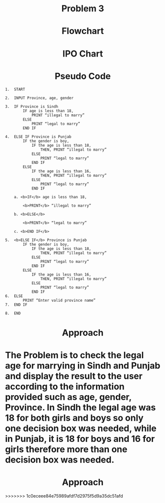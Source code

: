 <h1 align=center> <b>Problem 3</b>


<h1 align=center>Flowchart</h1>

<h1 align=center>IPO Chart</h1>

<h1 align=center>Pseudo Code</h1>

```
1.	START

2.  INPUT Province, age, gender 

3.	IF Province is Sindh 
		IF age is less than 18, 
			PRINT “illegal to marry”
		ELSE 
			PRINT “legal to marry”
		END IF

4.	ELSE IF Province is Punjab
		IF the gender is boy, 
			IF the age is less than 18, 
				THEN, PRINT “illegal to marry”
			ELSE 
				PRINT “legal to marry” 
			END IF 
		ELSE 
			IF the age is less than 16, 
				THEN, PRINT “illegal to marry”
			ELSE 
 				PRINT “legal to marry”
			END IF 

    a. <b>IF</b> age is less than 18, 

     	<b>PRINT</b> “illegal to marry”

    b. <b>ELSE</b>

    	<b>PRINT</b> “legal to marry”

    c. <b>END IF</b>

5.	<b>ELSE IF</b> Province is Punjab
		IF the gender is boy, 
			IF the age is less than 18, 
				THEN, PRINT “illegal to marry”
			ELSE 
				PRINT “legal to marry” 
			END IF 
		ELSE 
			IF the age is less than 16, 
				THEN, PRINT “illegal to marry”
			ELSE 
 				PRINT “legal to marry”
			END IF 
6.	ELSE 
		PRINT “Enter valid province name” 
7.	END IF

8.	END

```

<h1 align=center>Approach</h1>

The Problem is to check the legal age for marrying in Sindh and Punjab and display the result to the user according to the information provided such as age, gender, Province. In Sindh the legal age was 18 for both girls and boys so only one decision box was needed, while in Punjab, it is 18 for boys and 16 for girls therefore more than one decision box was needed. 
=======
<h1 align=center>Approach</h1>
>>>>>>> 1c0eceee84e75989afdf7d2975f5d9a35dc51afd
